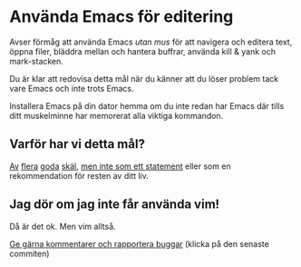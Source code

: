 # Använda Emacs för editering

Avser förmåg att använda Emacs *utan mus* för att navigera och
editera text, öppna filer, bläddra mellan och hantera buffrar,
använda kill & yank och mark-stacken.

Du är klar att redovisa detta mål när du känner att du löser
problem tack vare Emacs och inte trots Emacs.

Installera Emacs på din dator hemma om du inte redan har Emacs där
tills ditt muskelminne har memorerat alla viktiga kommandon.


## Varför har vi detta mål?

[Av](http://www.theguardian.com/technology/blog/2011/oct/24/programming-ide-editors-choice)
[flera](http://blog.bittersweetryan.com/2012/02/great-ide-vs-text-editor-debate-why-i.html)
[goda](https://www.reddit.com/r/learnprogramming/comments/17gr47/text_editors_v_ides/)
[skäl](http://radar.oreilly.com/2014/01/to-ide-or-not-to-ide.html),
[men inte som ett statement](http://codecraft.co/2014/05/13/why-you-should-use-an-ide-instead-of-vim-or-emacs/) eller som en rekommendation för resten av ditt liv.


## Jag dör om jag inte får använda vim!

Då är det ok. Men vim alltså.

[Ge gärna kommentarer och rapportera buggar](https://github.com/IOOPM-UU/achievements/commits/master/T55.md) (klicka på den senaste commiten)
